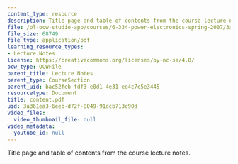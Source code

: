 ```yaml
---
content_type: resource
description: Title page and table of contents from the course lecture notes.
file: /ol-ocw-studio-app/courses/6-334-power-electronics-spring-2007/3a361ea36eebd72f804991dcb713c90d_content.pdf
file_size: 68749
file_type: application/pdf
learning_resource_types:
- Lecture Notes
license: https://creativecommons.org/licenses/by-nc-sa/4.0/
ocw_type: OCWFile
parent_title: Lecture Notes
parent_type: CourseSection
parent_uid: bac52feb-fdf3-e0d1-4e31-ee4c7c5e3445
resourcetype: Document
title: content.pdf
uid: 3a361ea3-6eeb-d72f-8049-91dcb713c90d
video_files:
  video_thumbnail_file: null
video_metadata:
  youtube_id: null
---
```

Title page and table of contents from the course lecture notes.